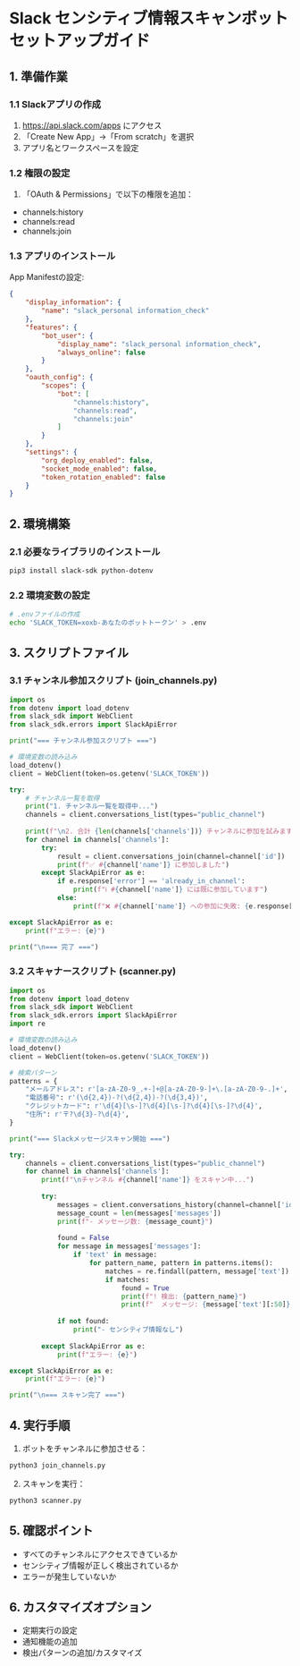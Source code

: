 # Slack センシティブ情報スキャンボット セットアップガイド

## 1. 準備作業

### 1.1 Slackアプリの作成
1. https://api.slack.com/apps にアクセス
2. 「Create New App」→「From scratch」を選択
3. アプリ名とワークスペースを設定

### 1.2 権限の設定
1. 「OAuth & Permissions」で以下の権限を追加：
- channels:history
- channels:read
- channels:join

### 1.3 アプリのインストール
App Manifestの設定:
```json
{
    "display_information": {
        "name": "slack_personal information_check"
    },
    "features": {
        "bot_user": {
            "display_name": "slack_personal information_check",
            "always_online": false
        }
    },
    "oauth_config": {
        "scopes": {
            "bot": [
                "channels:history",
                "channels:read",
                "channels:join"
            ]
        }
    },
    "settings": {
        "org_deploy_enabled": false,
        "socket_mode_enabled": false,
        "token_rotation_enabled": false
    }
}
```

## 2. 環境構築

### 2.1 必要なライブラリのインストール
```bash
pip3 install slack-sdk python-dotenv
```

### 2.2 環境変数の設定
```bash
# .envファイルの作成
echo 'SLACK_TOKEN=xoxb-あなたのボットトークン' > .env
```

## 3. スクリプトファイル

### 3.1 チャンネル参加スクリプト (join_channels.py)
```python
import os
from dotenv import load_dotenv
from slack_sdk import WebClient
from slack_sdk.errors import SlackApiError

print("=== チャンネル参加スクリプト ===")

# 環境変数の読み込み
load_dotenv()
client = WebClient(token=os.getenv('SLACK_TOKEN'))

try:
    # チャンネル一覧を取得
    print("1. チャンネル一覧を取得中...")
    channels = client.conversations_list(types="public_channel")
    
    print(f"\n2. 合計 {len(channels['channels'])} チャンネルに参加を試みます...")
    for channel in channels['channels']:
        try:
            result = client.conversations_join(channel=channel['id'])
            print(f"✅ #{channel['name']} に参加しました")
        except SlackApiError as e:
            if e.response['error'] == 'already_in_channel':
                print(f"ℹ️ #{channel['name']} には既に参加しています")
            else:
                print(f"❌ #{channel['name']} への参加に失敗: {e.response['error']}")

except SlackApiError as e:
    print(f"エラー: {e}")

print("\n=== 完了 ===")
```

### 3.2 スキャナースクリプト (scanner.py)
```python
import os
from dotenv import load_dotenv
from slack_sdk import WebClient
from slack_sdk.errors import SlackApiError
import re

# 環境変数の読み込み
load_dotenv()
client = WebClient(token=os.getenv('SLACK_TOKEN'))

# 検索パターン
patterns = {
    "メールアドレス": r'[a-zA-Z0-9_.+-]+@[a-zA-Z0-9-]+\.[a-zA-Z0-9-.]+',
    "電話番号": r'(\d{2,4})-?(\d{2,4})-?(\d{3,4})',
    "クレジットカード": r'\d{4}[\s-]?\d{4}[\s-]?\d{4}[\s-]?\d{4}',
    "住所": r'〒?\d{3}-?\d{4}',
}

print("=== Slackメッセージスキャン開始 ===")

try:
    channels = client.conversations_list(types="public_channel")
    for channel in channels['channels']:
        print(f"\nチャンネル #{channel['name']} をスキャン中...")
        
        try:
            messages = client.conversations_history(channel=channel['id'])
            message_count = len(messages['messages'])
            print(f"- メッセージ数: {message_count}")
            
            found = False
            for message in messages['messages']:
                if 'text' in message:
                    for pattern_name, pattern in patterns.items():
                        matches = re.findall(pattern, message['text'])
                        if matches:
                            found = True
                            print(f"! 検出: {pattern_name}")
                            print(f"  メッセージ: {message['text'][:50]}...")
            
            if not found:
                print("- センシティブ情報なし")
                
        except SlackApiError as e:
            print(f"エラー: {e}")

except SlackApiError as e:
    print(f"エラー: {e}")

print("\n=== スキャン完了 ===")
```

## 4. 実行手順

1. ボットをチャンネルに参加させる：
```bash
python3 join_channels.py
```

2. スキャンを実行：
```bash
python3 scanner.py
```

## 5. 確認ポイント
- すべてのチャンネルにアクセスできているか
- センシティブ情報が正しく検出されているか
- エラーが発生していないか

## 6. カスタマイズオプション
- 定期実行の設定
- 通知機能の追加
- 検出パターンの追加/カスタマイズ
